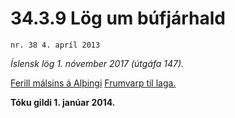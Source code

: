 # 34.3.9 Lög um búfjárhald

`nr. 38 4. apríl 2013`

_Íslensk lög 1. nóvember 2017 (útgáfa 147)._

[Ferill málsins á Alþingi](https://www.althingi.is/thingstorf/thingmalalistar-eftir-thingum/ferill/?ltg=141&mnr=282)
[Frumvarp til laga.](https://www.althingi.is/altext/141/s/0315.html)

**Tóku gildi 1. janúar 2014.**

